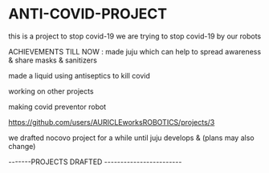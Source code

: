 # ANTI-COVID-PROJECT
this is a project to stop covid-19
we are trying to stop covid-19 by our  robots 



ACHIEVEMENTS TILL NOW :
made juju which can help to spread awareness & share masks & sanitizers

made a liquid using antiseptics to kill covid 

working on other projects

making covid preventor robot

https://github.com/users/AURICLEworksROBOTICS/projects/3

we drafted nocovo project for a while until juju develops & 
(plans may also change)

-------PROJECTS DRAFTED ------------------------




